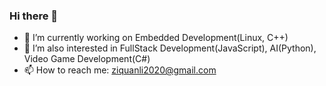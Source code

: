 ### Hi there 👋

- 🔭 I’m currently working on Embedded Development(Linux, C++)
- 🌱 I’m also interested in FullStack Development(JavaScript), AI(Python), Video Game Development(C#) 
- 📫 How to reach me: ziquanli2020@gmail.com
